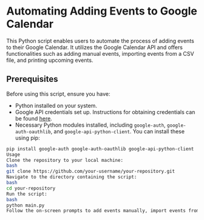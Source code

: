 # Automating Adding Events to Google Calendar

This Python script enables users to automate the process of adding events to their Google Calendar. It utilizes the Google Calendar API and offers functionalities such as adding manual events, importing events from a CSV file, and printing upcoming events.

## Prerequisites

Before using this script, ensure you have:

- Python installed on your system.
- Google API credentials set up. Instructions for obtaining credentials can be found [here](https://developers.google.com/workspace/guides/create-credentials).
- Necessary Python modules installed, including `google-auth`, `google-auth-oauthlib`, and `google-api-python-client`. You can install these using pip:

```bash
pip install google-auth google-auth-oauthlib google-api-python-client
Usage
Clone the repository to your local machine:
bash
git clone https://github.com/your-username/your-repository.git
Navigate to the directory containing the script:
bash
cd your-repository
Run the script:
bash
python main.py
Follow the on-screen prompts to add events manually, import events from a CSV file, or print upcoming events.
